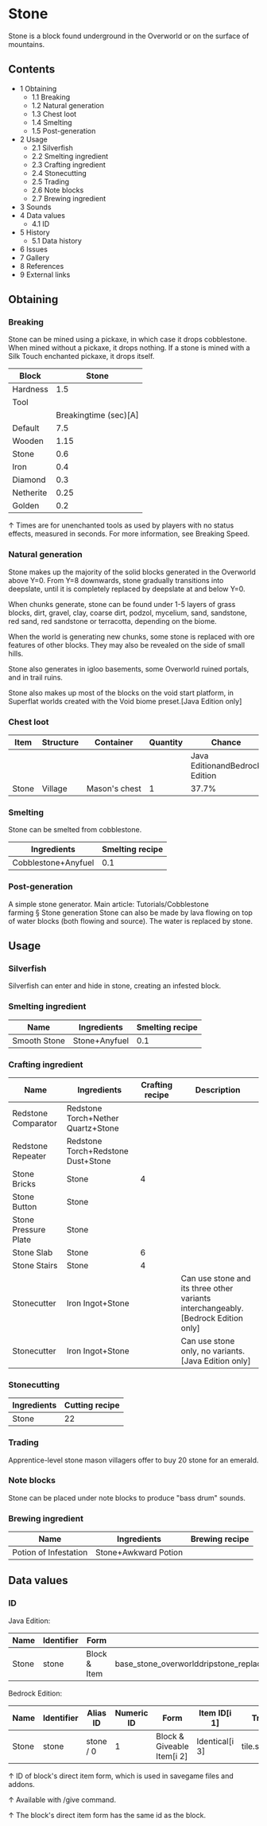 # Stone
Stone is a block found underground in the Overworld or on the surface of mountains.

## Contents
- 1 Obtaining
	- 1.1 Breaking
	- 1.2 Natural generation
	- 1.3 Chest loot
	- 1.4 Smelting
	- 1.5 Post-generation
- 2 Usage
	- 2.1 Silverfish
	- 2.2 Smelting ingredient
	- 2.3 Crafting ingredient
	- 2.4 Stonecutting
	- 2.5 Trading
	- 2.6 Note blocks
	- 2.7 Brewing ingredient
- 3 Sounds
- 4 Data values
	- 4.1 ID
- 5 History
	- 5.1 Data history
- 6 Issues
- 7 Gallery
- 8 References
- 9 External links

## Obtaining
### Breaking
Stone can be mined using a pickaxe, in which case it drops cobblestone. When mined without a pickaxe, it drops nothing. If a stone is mined with a Silk Touch enchanted pickaxe, it drops itself.

| Block     | Stone                 |
|-----------|-----------------------|
| Hardness  | 1.5                   |
| Tool      |                       |
|           | Breakingtime (sec)[A] |
| Default   | 7.5                   |
| Wooden    | 1.15                  |
| Stone     | 0.6                   |
| Iron      | 0.4                   |
| Diamond   | 0.3                   |
| Netherite | 0.25                  |
| Golden    | 0.2                   |


↑ Times are for unenchanted tools as used by players with no status effects, measured in seconds. For more information, see Breaking Speed.


### Natural generation
Stone makes up the majority of the solid blocks generated in the Overworld above Y=0. From Y=8 downwards, stone gradually transitions into deepslate, until it is completely replaced by deepslate at and below Y=0.

When chunks generate, stone can be found under 1-5 layers of grass blocks, dirt, gravel, clay, coarse dirt, podzol, mycelium, sand, sandstone, red sand, red sandstone or terracotta, depending on the biome. 

When the world is generating new chunks, some stone is replaced with ore features of other blocks. They may also be revealed on the side of small hills.

Stone also generates in igloo basements, some Overworld ruined portals, and in trail ruins.

Stone also makes up most of the blocks on the void start platform, in Superflat worlds created with the Void biome preset.‌[Java Edition  only]


### Chest loot
| Item  | Structure | Container     | Quantity | Chance                         |
|-------|-----------|---------------|----------|--------------------------------|
|       |           |               |          | Java EditionandBedrock Edition |
| Stone | Village   | Mason's chest | 1        | 37.7%                          |

### Smelting
Stone can be smelted from cobblestone.

| Ingredients         | Smelting recipe |
|---------------------|-----------------|
| Cobblestone+Anyfuel | 0.1             |

### Post-generation
A simple stone generator.
Main article: Tutorials/Cobblestone farming § Stone generation
Stone can also be made by lava flowing on top of water blocks (both flowing and source). The water is replaced by stone.

## Usage
### Silverfish
Silverfish can enter and hide in stone, creating an infested block.

### Smelting ingredient
| Name         | Ingredients   | Smelting recipe |
|--------------|---------------|-----------------|
| Smooth Stone | Stone+Anyfuel | 0.1             |

### Crafting ingredient
| Name                 | Ingredients                        | Crafting recipe | Description                                                                         |
|----------------------|------------------------------------|-----------------|-------------------------------------------------------------------------------------|
| Redstone Comparator  | Redstone Torch+Nether Quartz+Stone |                 |                                                                                     |
| Redstone Repeater    | Redstone Torch+Redstone Dust+Stone |                 |                                                                                     |
| Stone Bricks         | Stone                              | 4               |                                                                                     |
| Stone Button         | Stone                              |                 |                                                                                     |
| Stone Pressure Plate | Stone                              |                 |                                                                                     |
| Stone Slab           | Stone                              | 6               |                                                                                     |
| Stone Stairs         | Stone                              | 4               |                                                                                     |
| Stonecutter          | Iron Ingot+Stone                   |                 | Can use stone and its three other variants interchangeably.‌[Bedrock Edition  only] |
| Stonecutter          | Iron Ingot+Stone                   |                 | Can use stone only, no variants.‌[Java Edition  only]                               |

### Stonecutting
| Ingredients | Cutting recipe |
|-------------|----------------|
| Stone       | 22             |

### Trading
Apprentice-level stone mason villagers offer to buy 20 stone for an emerald.

### Note blocks
Stone can be placed under note blocks to produce "bass drum" sounds.

### Brewing ingredient
| Name                  | Ingredients          | Brewing recipe |
|-----------------------|----------------------|----------------|
| Potion of Infestation | Stone+Awkward Potion |                |

## Data values
### ID
Java Edition:

| Name  | Identifier | Form         | Block tags                                                                                                                    | Translation key       |
|-------|------------|--------------|-------------------------------------------------------------------------------------------------------------------------------|-----------------------|
| Stone | stone      | Block & Item | base_stone_overworlddripstone_replaceable_blockslush_ground_replaceablemoss_replaceablemineable/pickaxestone_ore_replaceables | block.minecraft.stone |

Bedrock Edition:

| Name  | Identifier | Alias ID  | Numeric ID | Form                       | Item ID[i 1]   | Translation key       |
|-------|------------|-----------|------------|----------------------------|----------------|-----------------------|
| Stone | stone      | stone / 0 | 1          | Block & Giveable Item[i 2] | Identical[i 3] | tile.stone.stone.name |


↑ ID of block's direct item form, which is used in savegame files and addons.

↑ Available with /give command.

↑ The block's direct item form has the same id as the block.


